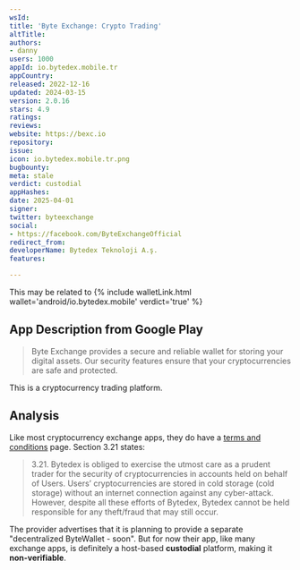 ```yaml
---
wsId: 
title: 'Byte Exchange: Crypto Trading'
altTitle: 
authors:
- danny
users: 1000
appId: io.bytedex.mobile.tr
appCountry: 
released: 2022-12-16
updated: 2024-03-15
version: 2.0.16
stars: 4.9
ratings: 
reviews: 
website: https://bexc.io
repository: 
issue: 
icon: io.bytedex.mobile.tr.png
bugbounty: 
meta: stale
verdict: custodial
appHashes: 
date: 2025-04-01
signer: 
twitter: byteexchange
social:
- https://facebook.com/ByteExchangeOfficial
redirect_from: 
developerName: Bytedex Teknoloji A.ş.
features: 

---
```


This may be related to {% include walletLink.html wallet='android/io.bytedex.mobile' verdict='true' %}

## App Description from Google Play

> Byte Exchange provides a secure and reliable wallet for storing your digital assets. Our security features ensure that your cryptocurrencies are safe and protected.

This is a cryptocurrency trading platform.

## Analysis 

Like most cryptocurrency exchange apps, they do have a [terms and conditions](https://bytedex.io/en/user-agreements/) page. Section 3.21 states:

> 3.21. Bytedex is obliged to exercise the utmost care as a prudent trader for the security of cryptocurrencies in accounts held on behalf of Users. Users’ cryptocurrencies are stored in cold storage (cold storage) without an internet connection against any cyber-attack. However, despite all these efforts of Bytedex, Bytedex cannot be held responsible for any theft/fraud that may still occur.

The provider advertises that it is planning to provide a separate "decentralized ByteWallet - soon". But for now their app, like many exchange apps, is definitely a host-based **custodial** platform, making it **non-verifiable**.
